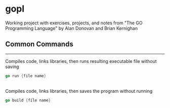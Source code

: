# gopl
Working project with exercises, projects, and notes from "The GO Programming Language" by Alan Donovan and Brian Kernighan

## Common Commands
---
Compiles code, links libraries, then runs resulting executable file without saving
```go
go run {file name}
```
\
Compiles code, links libraries, then saves the program without running
``` go
go build {file name}
```

